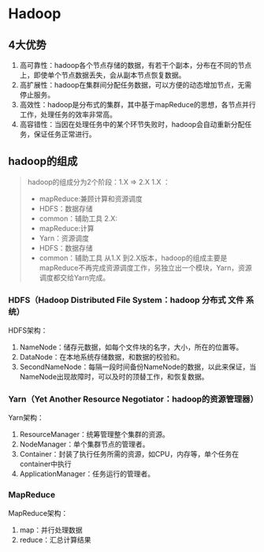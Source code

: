# Hadoop
## 4大优势
1. 高可靠性：hadoop各个节点存储的数据，有若干个副本，分布在不同的节点上，即使单个节点数据丢失，会从副本节点恢复数据。
2. 高扩展性：hadoop在集群间分配任务数据，可以方便的动态增加节点，无需停止服务。
3. 高效性：hadoop是分布式的集群，其中基于mapReduce的思想，各节点并行工作，处理任务的效率非常高。
4. 高容错性：当因在处理任务中的某个环节失败时，hadoop会自动重新分配任务，保证任务正常进行。

## hadoop的组成
> hadoop的组成分为2个阶段：1.X => 2.X
> 1.X ：
> - mapReduce:兼顾计算和资源调度
> - HDFS：数据存储
> - common：辅助工具
> 2.X:
> - mapReduce:计算
> - Yarn：资源调度
> - HDFS：数据存储
> - common：辅助工具
> 从1.X 到2.X版本，hadoop的组成主要是mapReduce不再完成资源调度工作，另独立出一个模块，Yarn，资源调度都交给Yarn完成。

### HDFS（Hadoop Distributed File System：hadoop 分布式 文件 系统）
HDFS架构：
1. NameNode：储存元数据，如每个文件块的名字，大小，所在的位置等。
2. DataNode：在本地系统存储数据，和数据的校验和。
3. SecondNameNode：每隔一段时间备份NameNode的数据，以此来保证，当NameNode出现故障时，可以及时的顶替工作，和恢复数据。
### Yarn（Yet Another Resource Negotiator：hadoop的资源管理器）
Yarn架构：
1. ResourceManager：统筹管理整个集群的资源。
2. NodeManager：单个集群节点的管理者。
3. Container：封装了执行任务所需的资源，如CPU，内存等，单个任务在container中执行
4. ApplicationManager：任务运行的管理者。
### MapReduce
MapReduce架构：
1. map：并行处理数据
2. reduce：汇总计算结果

## 